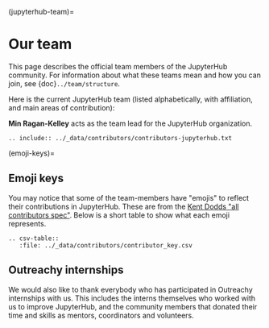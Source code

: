 (jupyterhub-team)=

# Our team

This page describes the official team members of the JupyterHub community.
For information about what these teams mean and how you can join, see {doc}`../team/structure`.

Here is the current JupyterHub team (listed alphabetically, with affiliation, and main areas of contribution):

**Min Ragan-Kelley** acts as the team lead for the JupyterHub organization.

```{eval-rst}
.. include:: ../_data/contributors/contributors-jupyterhub.txt
```

(emoji-keys)=

## Emoji keys

You may notice that some of the team-members have "emojis" to reflect their
contributions in JupyterHub. These are from the [Kent Dodds "all contributors spec"](https://allcontributors.org/).
Below is a short table to show what each emoji represents.

```{eval-rst}
.. csv-table::
   :file: ../_data/contributors/contributor_key.csv
```

## Outreachy internships

We would also like to thank everybody who has participated in Outreachy
internships with us. This includes the interns themselves who worked with us to
improve JupyterHub, and the community members that donated their time and skills
as mentors, coordinators and volunteers.

```{include} ../_data/outreachy/outreachy_participants.txt
```
